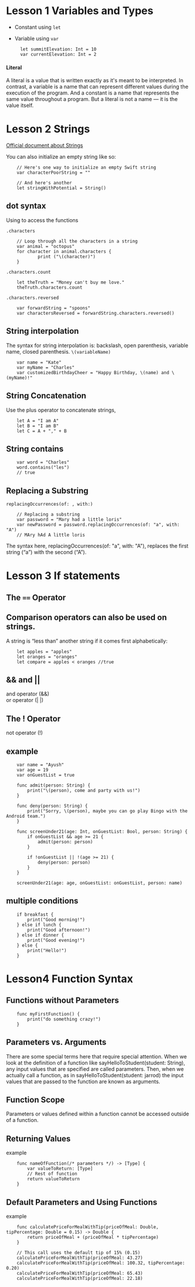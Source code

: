 # Lesson 1 Variables and Types

* Constant using `let`
* Variable using `var`

        let summitElevation: Int = 10
        var currentElevation: Int = 2
        
#### Literal
A literal is a value that is written exactly as it's meant to be interpreted. In contrast, a variable is a name that can represent different values during the execution of the program. And a constant is a name that represents the same value throughout a program. But a literal is not a name — it is the value itself.


# Lesson 2 Strings
[Official document about Strings](https://developer.apple.com/documentation/swift/string#//apple_ref/doc/uid/TP40015181-CH1-DontLinkElementID_31)


You can also initialize an empty string like so:

        // Here's one way to initialize an empty Swift string
        var characterPoorString = ""

        // And here's another
        let stringWithPotential = String()
        

## dot syntax
Using to access the functions

`.characters`

        // Loop through all the characters in a string
        var animal = "octopus"
        for character in animal.characters {
                print ("\(character)")
        }
        

`.characters.count`

        let theTruth = "Money can't buy me love."
        theTruth.characters.count
        
`.characters.reversed`

        var forwardString = "spoons"
        var charactersReversed = forwardString.characters.reversed()

        
## String interpolation
The syntax for string interpolation is: backslash, open parenthesis, variable name, closed parenthesis.
`\(variableName)`

        var name = "Kate"
        var myName = "Charles"
        var customizedBirthdayCheer = "Happy Birthday, \(name) and \(myName)!"

## String Concatenation
Use the plus operator to concatenate strings,

        let A = "I am A"
        let B = "I am B"
        let C = A + "," + B
        
## String contains

        var word = "Charles"
        word.contains("les")
        // true

## Replacing a Substring
`replacingOccurrences(of: , with:)`

        // Replacing a substring 
        var password = "Mary had a little loris"
        var newPassword = password.replacingOccurrences(of: "a", with: "A")
        // MAry hAd A little loris
The syntax here, replacingOccurrences(of: "a", with: "A"), replaces the first string (“a”) with the second (“A”).


# Lesson 3 If statements

## The `==` Operator

## Comparison operators can also be used on strings. 

A string is “less than” another string if it comes first alphabetically:

        let apples = "apples"
        let oranges = "oranges"
        let compare = apples < oranges //true

## && and ||
and operator (&&)   
or operator (| |)

## The ! Operator
not operator (!) 

## example

        var name = "Ayush"
        var age = 19
        var onGuestList = true

        func admit(person: String) {
            print("\(person), come and party with us!")
        }

        func deny(person: String) {
            print("Sorry, \(person), maybe you can go play Bingo with the Android team.")
        }

        func screenUnder21(age: Int, onGuestList: Bool, person: String) {
            if onGuestList && age >= 21 {
                admit(person: person)
            }

            if !onGuestList || !(age >= 21) {
                deny(person: person)
            }
        }

        screenUnder21(age: age, onGuestList: onGuestList, person: name)

##  multiple conditions

        if breakfast {
            print("Good morning!")
        } else if lunch {
            print("Good afternoon!")
        } else if dinner {
            print("Good evening!")
        } else {
            print("Hello!")
        }
        
# Lesson4 Function Syntax
## Functions without Parameters

        func myFirstFunction() {
            print("do something crazy!")
        }
## Parameters vs. Arguments
There are some special terms here that require special attention. When we look at the definition of a function like sayHelloToStudent(student: String), any input values that are specified are called parameters. Then, when we actually call a function, as in sayHelloToStudent(student: jarrod) the input values that are passed to the function are known as arguments.

## Function Scope
Parameters or values defined within a function cannot be accessed outside of a function.

## Returning Values
example

        func nameOfFunction(/* parameters */) -> [Type] {
            var valueToReturn: [Type]
            // Rest of function
            return valueToReturn
        }
## Default Parameters and Using Functions
example

        func calculatePriceForMealWithTip(priceOfMeal: Double, tipPercentage: Double = 0.15) -> Double {
            return priceOfMeal + (priceOfMeal * tipPercentage)
        }

        // This call uses the default tip of 15% (0.15)
        calculatePriceForMealWithTip(priceOfMeal: 43.27)
        calculatePriceForMealWithTip(priceOfMeal: 100.32, tipPercentage: 0.20)
        calculatePriceForMealWithTip(priceOfMeal: 65.43)
        calculatePriceForMealWithTip(priceOfMeal: 22.18)
        
        
        
